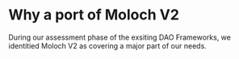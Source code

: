 # Why a port of Moloch V2

During our assessment phase of the exsiting DAO Frameworks, we identitied Moloch V2 as covering a major part of our needs.

